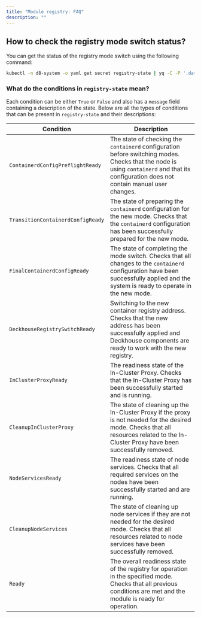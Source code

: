 ```yaml
---
title: "Module registry: FAQ"
description: ""
---
```


## How to check the registry mode switch status?

You can get the status of the registry mode switch using the following command:

```bash
kubectl -n d8-system -o yaml get secret registry-state | yq -C -P '.data | del .state | map_values(@base64d) | .conditions = (.conditions | from_yaml)'"
```
<!-- TODO(nabokihms): replace with a d8 subcommand when implemented -->


### What do the conditions in `registry-state` mean?

Each condition can be either `True` or `False` and also has a `message` field containing a description of the state. Below are all the types of conditions that can be present in `registry-state` and their descriptions:


| Condition                         | Description                                                                                                                                                                              |
|-----------------------------------|------------------------------------------------------------------------------------------------------------------------------------------------------------------------------------------|
| `ContainerdConfigPreflightReady`  | The state of checking the `containerd` configuration before switching modes. Checks that the node is using `containerd` and that its configuration does not contain manual user changes. |
| `TransitionContainerdConfigReady` | The state of preparing the `containerd` configuration for the new mode. Checks that the `containerd` configuration has been successfully prepared for the new mode.                      |
| `FinalContainerdConfigReady`      | The state of completing the mode switch. Checks that all changes to the `containerd` configuration have been successfully applied and the system is ready to operate in the new mode.    |
| `DeckhouseRegistrySwitchReady`    | Switching to the new container registry address. Checks that the new address has been successfully applied and Deckhouse components are ready to work with the new registry.             |
| `InClusterProxyReady`             | The readiness state of the In-Cluster Proxy. Checks that the In-Cluster Proxy has been successfully started and is running.                                                              |
| `CleanupInClusterProxy`           | The state of cleaning up the In-Cluster Proxy if the proxy is not needed for the desired mode. Checks that all resources related to the In-Cluster Proxy have been successfully removed. |
| `NodeServicesReady`               | The readiness state of node services. Checks that all required services on the nodes have been successfully started and are running.                                                     |
| `CleanupNodeServices`             | The state of cleaning up node services if they are not needed for the desired mode. Checks that all resources related to node services have been successfully removed.                   |
| `Ready`                           | The overall readiness state of the registry for operation in the specified mode. Checks that all previous conditions are met and the module is ready for operation.                      |

